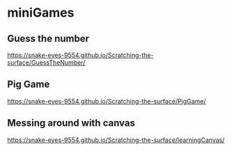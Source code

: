 # miniGames

## Guess the number

https://snake-eyes-9554.github.io/Scratching-the-surface/GuessTheNumber/

## Pig Game

https://snake-eyes-9554.github.io/Scratching-the-surface/PigGame/


## Messing around with canvas

https://snake-eyes-9554.github.io/Scratching-the-surface/learningCanvas/